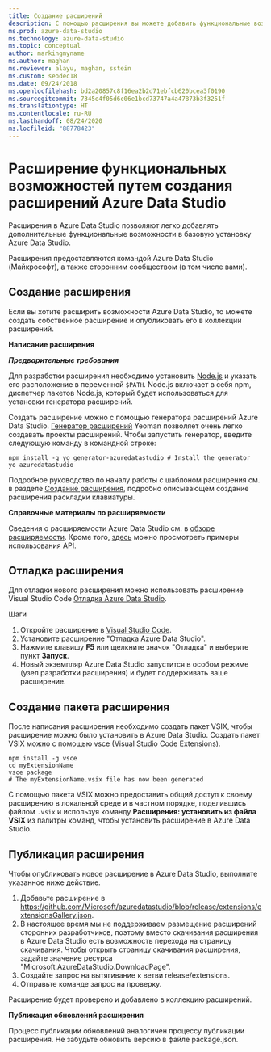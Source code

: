 ```yaml
---
title: Создание расширений
description: С помощью расширения вы можете добавить функциональные возможности в Azure Data Studio. Узнайте, как создать расширение и опубликовать его в коллекции расширений.
ms.prod: azure-data-studio
ms.technology: azure-data-studio
ms.topic: conceptual
author: markingmyname
ms.author: maghan
ms.reviewer: alayu, maghan, sstein
ms.custom: seodec18
ms.date: 09/24/2018
ms.openlocfilehash: bd2a20857c8f16ea2b2d71ebfcb620bcea3f0190
ms.sourcegitcommit: 7345e4f05d6c06e1bcd73747a4a47873b3f3251f
ms.translationtype: HT
ms.contentlocale: ru-RU
ms.lasthandoff: 08/24/2020
ms.locfileid: "88778423"
---
```

# <a name="extend-the-functionality-by-creating-azure-data-studio-extensions"></a>Расширение функциональных возможностей путем создания расширений Azure Data Studio

Расширения в Azure Data Studio позволяют легко добавлять дополнительные функциональные возможности в базовую установку Azure Data Studio.

Расширения предоставляются командой Azure Data Studio (Майкрософт), а также сторонним сообществом (в том числе вами).


## <a name="author-an-extension"></a>Создание расширения

Если вы хотите расширить возможности Azure Data Studio, то можете создать собственное расширение и опубликовать его в коллекции расширений.

**Написание расширения**

***Предварительные требования***

Для разработки расширения необходимо установить [Node.js](https://nodejs.org/) и указать его расположение в переменной `$PATH`. Node.js включает в себя npm, диспетчер пакетов Node.js, который будет использоваться для установки генератора расширений.

Создать расширение можно с помощью генератора расширений Azure Data Studio. [Генератор расширений](https://www.npmjs.com/package/generator-azuredatastudio) Yeoman позволяет очень легко создавать проекты расширений. Чтобы запустить генератор, введите следующую команду в командной строке:

```
npm install -g yo generator-azuredatastudio # Install the generator
yo azuredatastudio
```

Подробное руководство по началу работы с шаблоном расширения см. в разделе [Создание расширения](./tutorial-create-extension.md?view=sql-server-ver15), подробно описывающем создание расширения раскладки клавиатуры.

**Справочные материалы по расширяемости**

Сведения о расширяемости Azure Data Studio см. в [обзоре расширяемости](extensibility.md). Кроме того, [здесь](https://github.com/Microsoft/azuredatastudio/tree/main/samples) можно просмотреть примеры использования API.


## <a name="debug-an-extension"></a>Отладка расширения

Для отладки нового расширения можно использовать расширение Visual Studio Code [Отладка Azure Data Studio](https://github.com/kevcunnane/sqlops-debug).

Шаги
1. Откройте расширение в [Visual Studio Code](https://code.visualstudio.com/).
1. Установите расширение "Отладка Azure Data Studio".
1. Нажмите клавишу **F5** или щелкните значок "Отладка" и выберите пункт **Запуск**.
1. Новый экземпляр Azure Data Studio запустится в особом режиме (узел разработки расширения) и будет поддерживать ваше расширение.


## <a name="create-an-extension-package"></a>Создание пакета расширения

После написания расширения необходимо создать пакет VSIX, чтобы расширение можно было установить в Azure Data Studio. Создать пакет VSIX можно с помощью [vsce](https://github.com/Microsoft/vscode-vsce) (Visual Studio Code Extensions). 

```
npm install -g vsce
cd myExtensionName
vsce package
# The myExtensionName.vsix file has now been generated
```

С помощью пакета VSIX можно предоставить общий доступ к своему расширению в локальной среде и в частном порядке, поделившись файлом `.vsix` и используя команду **Расширения: установить из файла VSIX** из палитры команд, чтобы установить расширение в Azure Data Studio.


## <a name="publish-an-extension"></a>Публикация расширения

Чтобы опубликовать новое расширение в Azure Data Studio, выполните указанное ниже действие.

1. Добавьте расширение в https://github.com/Microsoft/azuredatastudio/blob/release/extensions/extensionsGallery.json.
2. В настоящее время мы не поддерживаем размещение расширений сторонних разработчиков, поэтому вместо скачивания расширения в Azure Data Studio есть возможность перехода на страницу скачивания. Чтобы открыть страницу скачивания расширения, задайте значение ресурса "Microsoft.AzureDataStudio.DownloadPage".
3. Создайте запрос на вытягивание к ветви release/extensions.
4. Отправьте команде запрос на проверку.

Расширение будет проверено и добавлено в коллекцию расширений.

**Публикация обновлений расширения**

Процесс публикации обновлений аналогичен процессу публикации расширения. Не забудьте обновить версию в файле package.json.